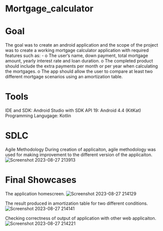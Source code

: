 # Mortgage_calculator

# Goal
The goal was to create an android application and the scope of the project was to create a working mortgage calculator application with required features such as: -
o The user’s name, down payment, total mortgage amount, yearly interest rate and loan duration.
o The completed product should include the extra payments per month or per year when calculating the mortgages.
o The app should allow the user to compare at least two different mortgage scenarios using an amortization table.

# Tools
IDE and SDK: Android Studio with SDK API 19: Android 4.4 (KitKat)
Programming Langugage: Kotlin

# SDLC 
Agile Methodology
During creation of applicaiton, agile methodology was used for making improvement to the different version of the applicaiton.
![Screenshot 2023-08-27 213913](https://github.com/KendraBikram/Mortgage_calculator/assets/91078829/cc0d39a6-db46-40ef-a4a2-b87b0bf0297c)

# Final Showcases
The application homescreen.
![Screenshot 2023-08-27 214129](https://github.com/KendraBikram/Mortgage_calculator/assets/91078829/30b971b1-edc5-4dc3-99b7-28574f127664)

The result produced in amortization table for two different conditions.
![Screenshot 2023-08-27 214141](https://github.com/KendraBikram/Mortgage_calculator/assets/91078829/ded365c6-065e-478a-a103-17059333875f)

Checking correctness of output of application with other web applicaiton.
![Screenshot 2023-08-27 214221](https://github.com/KendraBikram/Mortgage_calculator/assets/91078829/5d5794a7-87af-4f09-97e5-f0cdb005c226)

